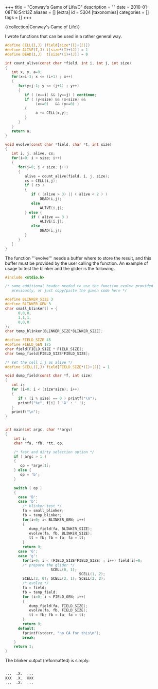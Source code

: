 +++
title = "Conway's Game of Life/C"
description = ""
date = 2010-01-08T16:54:13Z
aliases = []
[extra]
id = 5304
[taxonomies]
categories = []
tags = []
+++

{{collection|Conway's Game of Life}}

I wrote functions that can be used in a rather general way.


```c
#define CELL(I,J) (field[size*(I)+(J)])
#define ALIVE(I,J) t[size*(I)+(J)] = 1
#define DEAD(I,J)  t[size*(I)+(J)] = 0

int count_alive(const char *field, int i, int j, int size)
{
   int x, y, a=0;
   for(x=i-1; x <= (i+1) ; x++)
   {
      for(y=j-1; y <= (j+1) ; y++)
      {
         if ( (x==i) && (y==j) ) continue;
         if ( (y<size) && (x<size) &&
              (x>=0)   && (y>=0) )
         {
              a += CELL(x,y);
         }
      }
   }
   return a;
}

void evolve(const char *field, char *t, int size)
{
   int i, j, alive, cs;
   for(i=0; i < size; i++)
   {
      for(j=0; j < size; j++)
      {
         alive = count_alive(field, i, j, size);
         cs = CELL(i,j);
         if ( cs )
         {
            if ( (alive > 3) || ( alive < 2 ) )
                DEAD(i,j);
            else
                ALIVE(i,j);
         } else {
            if ( alive == 3 )
                ALIVE(i,j);
            else
                DEAD(i,j);
         }
      }
   }
}
```


The function '''evolve''' needs a buffer where to store the result, and this buffer must be provided by the user calling the function. An example of usage to test the blinker and the glider is the following.


```c
#include <stdio.h>

/* some additional header needed to use the function evolve provided
   previously, or just copy/paste the given code here */

#define BLINKER_SIZE 3
#define BLINKER_GEN 3
char small_blinker[] = {
      0,0,0,
      1,1,1,
      0,0,0
};
char temp_blinker[BLINKER_SIZE*BLINKER_SIZE];

#define FIELD_SIZE 45
#define FIELD_GEN 175
char field[FIELD_SIZE * FIELD_SIZE];
char temp_field[FIELD_SIZE*FIELD_SIZE];

/* set the cell i,j as alive */
#define SCELL(I,J) field[FIELD_SIZE*(I)+(J)] = 1

void dump_field(const char *f, int size)
{
   int i;
   for (i=0; i < (size*size); i++)
   {
      if ( (i % size) == 0 ) printf("\n");
      printf("%c", f[i] ? 'X' : '.');
   }
   printf("\n");
}


int main(int argc, char **argv)
{
    int i;
    char *fa, *fb, *tt, op;

    /* fast and dirty selection option */
    if ( argc > 1 )
    {
       op = *argv[1];
    } else {
       op = 'b';
    }

    switch ( op )
    {
      case 'B':
      case 'b':
        /* blinker test */
        fa = small_blinker;
        fb = temp_blinker;
        for(i=0; i< BLINKER_GEN; i++)
        {
           dump_field(fa, BLINKER_SIZE);
           evolve(fa, fb, BLINKER_SIZE);
           tt = fb; fb = fa; fa = tt;
        }
        return 0;
      case 'G':
      case 'g':
        for(i=0; i < (FIELD_SIZE*FIELD_SIZE) ; i++) field[i]=0;
        /* prepare the glider */
                     SCELL(0, 1);
                                  SCELL(1, 2);
        SCELL(2, 0); SCELL(2, 1); SCELL(2, 2);
        /* evolve */
        fa = field;
        fb = temp_field;
        for (i=0; i < FIELD_GEN; i++)
        {
           dump_field(fa, FIELD_SIZE);
           evolve(fa, fb, FIELD_SIZE);
           tt = fb; fb = fa; fa = tt;
        }
        return 0;
      default:
        fprintf(stderr, "no CA for this\n");
        break;
    }
    return 1;
}
```


The blinker output (reformatted) is simply:


```txt

...  .X.  ...
XXX  .X.  XXX
...  .X.  ...

```

